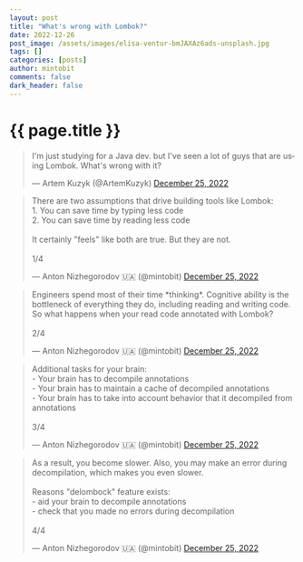 ```yaml
---
layout: post
title: "What's wrong with Lombok?"
date: 2022-12-26
post_image: /assets/images/elisa-ventur-bmJAXAz6ads-unsplash.jpg
tags: []
categories: [posts]
author: mintobit
comments: false
dark_header: false
---
```

# {{ page.title }}

<blockquote class="twitter-tweet"><p lang="en" dir="ltr">I&#39;m just studying for a Java dev. but I&#39;ve seen a lot of guys that are using Lombok. What&#39;s wrong with it?</p>&mdash; Artem Kuzyk (@ArtemKuzyk) <a href="https://twitter.com/ArtemKuzyk/status/1607130162063183872?ref_src=twsrc%5Etfw">December 25, 2022</a></blockquote>

<blockquote class="twitter-tweet"><p lang="en" dir="ltr">There are two assumptions that drive building tools like Lombok:<br>1. You can save time by typing less code<br>2. You can save time by reading less code<br><br>It certainly &quot;feels&quot; like both are true. But they are not.<br><br>1/4</p>&mdash; Anton Nizhegorodov 🇺🇦 (@mintobit) <a href="https://twitter.com/mintobit/status/1607144817926221824?ref_src=twsrc%5Etfw">December 25, 2022</a></blockquote>

<blockquote class="twitter-tweet"><p lang="en" dir="ltr">Engineers spend most of their time *thinking*. Cognitive ability is the bottleneck of everything they do, including reading and writing code. So what happens when your read code annotated with Lombok?<br><br>2/4</p>&mdash; Anton Nizhegorodov 🇺🇦 (@mintobit) <a href="https://twitter.com/mintobit/status/1607144906190905347?ref_src=twsrc%5Etfw">December 25, 2022</a></blockquote>

<blockquote class="twitter-tweet"><p lang="en" dir="ltr">Additional tasks for your brain:<br>- Your brain has to decompile annotations<br>- Your brain has to maintain a cache of decompiled annotations<br>- Your brain has to take into account behavior that it decompiled from annotations<br><br>3/4</p>&mdash; Anton Nizhegorodov 🇺🇦 (@mintobit) <a href="https://twitter.com/mintobit/status/1607145128690319360?ref_src=twsrc%5Etfw">December 25, 2022</a></blockquote>

<blockquote class="twitter-tweet"><p lang="en" dir="ltr">As a result, you become slower. Also, you may make an error during decompilation, which makes you even slower.<br><br>Reasons &quot;delombock&quot; feature exists:<br>- aid your brain to decompile annotations<br>- check that you made no errors during decompilation<br><br>4/4</p>&mdash; Anton Nizhegorodov 🇺🇦 (@mintobit) <a href="https://twitter.com/mintobit/status/1607145479187632129?ref_src=twsrc%5Etfw">December 25, 2022</a></blockquote>
